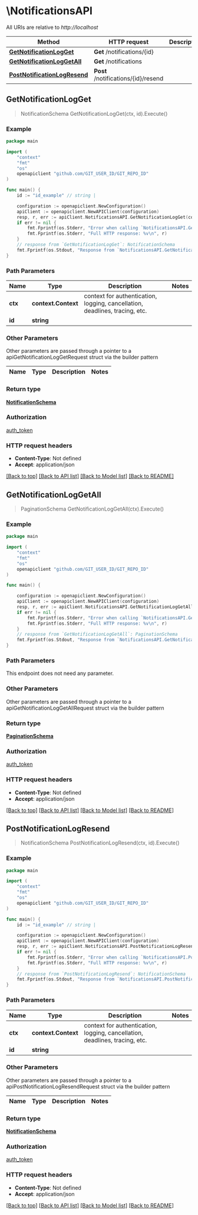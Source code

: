 # \NotificationsAPI

All URIs are relative to *http://localhost*

Method | HTTP request | Description
------------- | ------------- | -------------
[**GetNotificationLogGet**](NotificationsAPI.md#GetNotificationLogGet) | **Get** /notifications/{id} | 
[**GetNotificationLogGetAll**](NotificationsAPI.md#GetNotificationLogGetAll) | **Get** /notifications | 
[**PostNotificationLogResend**](NotificationsAPI.md#PostNotificationLogResend) | **Post** /notifications/{id}/resend | 



## GetNotificationLogGet

> NotificationSchema GetNotificationLogGet(ctx, id).Execute()



### Example

```go
package main

import (
    "context"
    "fmt"
    "os"
    openapiclient "github.com/GIT_USER_ID/GIT_REPO_ID"
)

func main() {
    id := "id_example" // string | 

    configuration := openapiclient.NewConfiguration()
    apiClient := openapiclient.NewAPIClient(configuration)
    resp, r, err := apiClient.NotificationsAPI.GetNotificationLogGet(context.Background(), id).Execute()
    if err != nil {
        fmt.Fprintf(os.Stderr, "Error when calling `NotificationsAPI.GetNotificationLogGet``: %v\n", err)
        fmt.Fprintf(os.Stderr, "Full HTTP response: %v\n", r)
    }
    // response from `GetNotificationLogGet`: NotificationSchema
    fmt.Fprintf(os.Stdout, "Response from `NotificationsAPI.GetNotificationLogGet`: %v\n", resp)
}
```

### Path Parameters


Name | Type | Description  | Notes
------------- | ------------- | ------------- | -------------
**ctx** | **context.Context** | context for authentication, logging, cancellation, deadlines, tracing, etc.
**id** | **string** |  | 

### Other Parameters

Other parameters are passed through a pointer to a apiGetNotificationLogGetRequest struct via the builder pattern


Name | Type | Description  | Notes
------------- | ------------- | ------------- | -------------


### Return type

[**NotificationSchema**](NotificationSchema.md)

### Authorization

[auth_token](../README.md#auth_token)

### HTTP request headers

- **Content-Type**: Not defined
- **Accept**: application/json

[[Back to top]](#) [[Back to API list]](../README.md#documentation-for-api-endpoints)
[[Back to Model list]](../README.md#documentation-for-models)
[[Back to README]](../README.md)


## GetNotificationLogGetAll

> PaginationSchema GetNotificationLogGetAll(ctx).Execute()



### Example

```go
package main

import (
    "context"
    "fmt"
    "os"
    openapiclient "github.com/GIT_USER_ID/GIT_REPO_ID"
)

func main() {

    configuration := openapiclient.NewConfiguration()
    apiClient := openapiclient.NewAPIClient(configuration)
    resp, r, err := apiClient.NotificationsAPI.GetNotificationLogGetAll(context.Background()).Execute()
    if err != nil {
        fmt.Fprintf(os.Stderr, "Error when calling `NotificationsAPI.GetNotificationLogGetAll``: %v\n", err)
        fmt.Fprintf(os.Stderr, "Full HTTP response: %v\n", r)
    }
    // response from `GetNotificationLogGetAll`: PaginationSchema
    fmt.Fprintf(os.Stdout, "Response from `NotificationsAPI.GetNotificationLogGetAll`: %v\n", resp)
}
```

### Path Parameters

This endpoint does not need any parameter.

### Other Parameters

Other parameters are passed through a pointer to a apiGetNotificationLogGetAllRequest struct via the builder pattern


### Return type

[**PaginationSchema**](PaginationSchema.md)

### Authorization

[auth_token](../README.md#auth_token)

### HTTP request headers

- **Content-Type**: Not defined
- **Accept**: application/json

[[Back to top]](#) [[Back to API list]](../README.md#documentation-for-api-endpoints)
[[Back to Model list]](../README.md#documentation-for-models)
[[Back to README]](../README.md)


## PostNotificationLogResend

> NotificationSchema PostNotificationLogResend(ctx, id).Execute()



### Example

```go
package main

import (
    "context"
    "fmt"
    "os"
    openapiclient "github.com/GIT_USER_ID/GIT_REPO_ID"
)

func main() {
    id := "id_example" // string | 

    configuration := openapiclient.NewConfiguration()
    apiClient := openapiclient.NewAPIClient(configuration)
    resp, r, err := apiClient.NotificationsAPI.PostNotificationLogResend(context.Background(), id).Execute()
    if err != nil {
        fmt.Fprintf(os.Stderr, "Error when calling `NotificationsAPI.PostNotificationLogResend``: %v\n", err)
        fmt.Fprintf(os.Stderr, "Full HTTP response: %v\n", r)
    }
    // response from `PostNotificationLogResend`: NotificationSchema
    fmt.Fprintf(os.Stdout, "Response from `NotificationsAPI.PostNotificationLogResend`: %v\n", resp)
}
```

### Path Parameters


Name | Type | Description  | Notes
------------- | ------------- | ------------- | -------------
**ctx** | **context.Context** | context for authentication, logging, cancellation, deadlines, tracing, etc.
**id** | **string** |  | 

### Other Parameters

Other parameters are passed through a pointer to a apiPostNotificationLogResendRequest struct via the builder pattern


Name | Type | Description  | Notes
------------- | ------------- | ------------- | -------------


### Return type

[**NotificationSchema**](NotificationSchema.md)

### Authorization

[auth_token](../README.md#auth_token)

### HTTP request headers

- **Content-Type**: Not defined
- **Accept**: application/json

[[Back to top]](#) [[Back to API list]](../README.md#documentation-for-api-endpoints)
[[Back to Model list]](../README.md#documentation-for-models)
[[Back to README]](../README.md)


